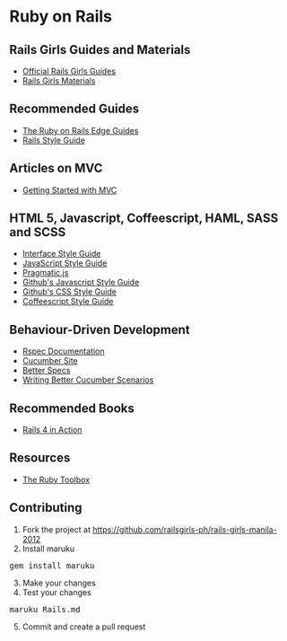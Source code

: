 # Ruby on Rails

## Rails Girls Guides and Materials

<ul>
<li><a href="http://guides.railsgirls.com/" title="Official Rails Girls Guides"  target="_blank">Official Rails Girls Guides</a></li>
<li><a href="https://kippt.com/railsgirls/rails-girls-materials" title="Rails Girls Materials" target="_blank">Rails Girls Materials</a></li>
</ul>


## Recommended Guides

<ul>
<li> <a href="http://edgeguides.rubyonrails.org" target="_blank" title="The Ruby on Rails Edge Guides">The Ruby on Rails Edge Guides</a> </li>
<li> <a href="https://github.com/bbatsov/rails-style-guide" target="_blank" title="Rails Style Guide">Rails Style Guide</a></li>
</ul>


## Articles on MVC

<ul>
<li><a href="http://rubysource.com/getting-started-with-mvc/" target="_blank">Getting Started with MVC</a></li>
</ul>

## HTML 5, Javascript, Coffeescript, HAML, SASS and SCSS

<ul>
<li><a href="http://bridgeutopia.github.com/interface-style-guide/" target="_blank" title="Interface Style Guide">Interface Style Guide</a></li>
<li><a href="https://github.com/airbnb/javascript" target="_blank" title="JavaScript Style Guide">JavaScript Style Guide</a></li>
<li><a href="https://github.com/madrobby/pragmatic.js" target="_blank" title="Pragmatic.js">Pragmatic.js</a></li>
<li><a href="https://github.com/styleguide/javascript" target="_blank" title="Github's Javascript Style Guide">Github's Javascript Style Guide</a></li>
<li><a href="https://github.com/styleguide/css" target="_blank" title="Github's CSS Style Guide">Github's CSS Style Guide</a></li>
<li><a href="https://github.com/polarmobile/coffeescript-style-guide" target="_blank" title="Coffeescript Style Guide">Coffeescript Style Guide</a></li>
</ul>


## Behaviour-Driven Development

<ul>
<li><a href="https://www.relishapp.com/rspec" target="_blank">Rspec Documentation</a></li>
<li><a href="http://cukes.info/" target="_blank">Cucumber Site</a></li>
<li><a href="http://betterspecs.org/" target="_blank" title="Better Specs">Better Specs</a></li>
<li><a href="http://robots.thoughtbot.com/post/25650434584/writing-better-cucumber-scenarios-or-why-were" target="_blank" title="Better Cucumber Scenarios">Writing Better Cucumber Scenarios</a></li>
</ul>

## Recommended Books

<ul>
<li><a href="http://www.manning.com/bigg2/" target="_blank" title="Rails 4 in Action">Rails 4 in Action</a></li>
</ul>


## Resources

<ul>
<li><a href="https://www.ruby-toolbox.com"  target="_blank" title="The Ruby Toolbox">The Ruby Toolbox</a></li>
</ul>

## Contributing

1. Fork the project at https://github.com/railsgirls-ph/rails-girls-manila-2012
2. Install maruku
<pre class="brush: shell">
gem install maruku
</pre>
3. Make your changes
4. Test your changes
<pre class="brush: shell">
maruku Rails.md
</pre>
5. Commit and create a pull request
